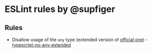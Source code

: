 # ESLint rules by @supfiger

## Rules

- Disallow usage of the ``any`` type (extended version
  of [official one](https://github.com/typescript-eslint/typescript-eslint/blob/main/packages/eslint-plugin/docs/rules/no-explicit-any.md)) -
  [typescript-no-any-extended](./docs/rules/typescript-no-any-extended.md)
